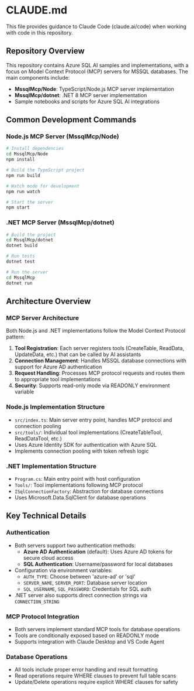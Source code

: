 # CLAUDE.md

This file provides guidance to Claude Code (claude.ai/code) when working with code in this repository.

## Repository Overview

This repository contains Azure SQL AI samples and implementations, with a focus on Model Context Protocol (MCP) servers for MSSQL databases. The main components include:

- **MssqlMcp/Node**: TypeScript/Node.js MCP server implementation
- **MssqlMcp/dotnet**: .NET 8 MCP server implementation  
- Sample notebooks and scripts for Azure SQL AI integrations

## Common Development Commands

### Node.js MCP Server (MssqlMcp/Node)

```bash
# Install dependencies
cd MssqlMcp/Node
npm install

# Build the TypeScript project
npm run build

# Watch mode for development
npm run watch

# Start the server
npm start
```

### .NET MCP Server (MssqlMcp/dotnet)

```bash
# Build the project
cd MssqlMcp/dotnet
dotnet build

# Run tests
dotnet test

# Run the server
cd MssqlMcp
dotnet run
```

## Architecture Overview

### MCP Server Architecture

Both Node.js and .NET implementations follow the Model Context Protocol pattern:

1. **Tool Registration**: Each server registers tools (CreateTable, ReadData, UpdateData, etc.) that can be called by AI assistants
2. **Connection Management**: Handles MSSQL database connections with support for Azure AD authentication
3. **Request Handling**: Processes MCP protocol requests and routes them to appropriate tool implementations
4. **Security**: Supports read-only mode via READONLY environment variable

### Node.js Implementation Structure

- `src/index.ts`: Main server entry point, handles MCP protocol and connection pooling
- `src/tools/`: Individual tool implementations (CreateTableTool, ReadDataTool, etc.)
- Uses Azure Identity SDK for authentication with Azure SQL
- Implements connection pooling with token refresh logic

### .NET Implementation Structure  

- `Program.cs`: Main entry point with host configuration
- `Tools/`: Tool implementations following MCP protocol
- `ISqlConnectionFactory`: Abstraction for database connections
- Uses Microsoft.Data.SqlClient for database operations

## Key Technical Details

### Authentication
- Both servers support two authentication methods:
  - **Azure AD Authentication** (default): Uses Azure AD tokens for secure cloud access
  - **SQL Authentication**: Username/password for local databases
- Configuration via environment variables:
  - `AUTH_TYPE`: Choose between 'azure-ad' or 'sql'
  - `SERVER_NAME`, `SERVER_PORT`: Database server location
  - `SQL_USERNAME`, `SQL_PASSWORD`: Credentials for SQL auth
- .NET server also supports direct connection strings via `CONNECTION_STRING`

### MCP Protocol Integration
- Both servers implement standard MCP tools for database operations
- Tools are conditionally exposed based on READONLY mode
- Supports integration with Claude Desktop and VS Code Agent

### Database Operations
- All tools include proper error handling and result formatting
- Read operations require WHERE clauses to prevent full table scans
- Update/Delete operations require explicit WHERE clauses for safety